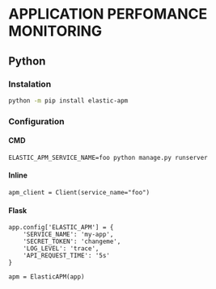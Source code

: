 # APPLICATION PERFOMANCE MONITORING

## Python

### Instalation

```bash
python -m pip install elastic-apm
```

### Configuration

#### CMD
```
ELASTIC_APM_SERVICE_NAME=foo python manage.py runserver
```


#### Inline
```
apm_client = Client(service_name="foo")
```

#### Flask
```
app.config['ELASTIC_APM'] = {
    'SERVICE_NAME': 'my-app',
    'SECRET_TOKEN': 'changeme',
    'LOG_LEVEL': 'trace',
    'API_REQUEST_TIME': '5s'
}

apm = ElasticAPM(app)
```

